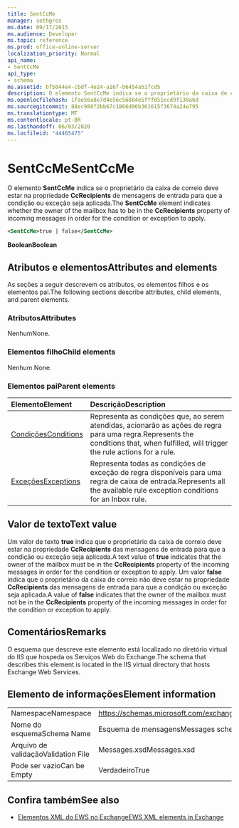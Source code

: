 ```yaml
---
title: SentCcMe
manager: sethgros
ms.date: 09/17/2015
ms.audience: Developer
ms.topic: reference
ms.prod: office-online-server
localization_priority: Normal
api_name:
- SentCcMe
api_type:
- schema
ms.assetid: bf5044e4-cbdf-4e24-a16f-b6454a51fcd5
description: O elemento SentCcMe indica se o proprietário da caixa de correio deve estar na propriedade CcRecipients de mensagens de entrada para que a condição ou exceção seja aplicada.
ms.openlocfilehash: 1fae56a8e7d4e56c56884e5fff051ecd9f138a6d
ms.sourcegitcommit: 88ec988f2bb67c1866d06b361615f3674a24e795
ms.translationtype: MT
ms.contentlocale: pt-BR
ms.lasthandoff: 06/03/2020
ms.locfileid: "44465475"
---
```

# <a name="sentccme"></a><span data-ttu-id="4cf32-103">SentCcMe</span><span class="sxs-lookup"><span data-stu-id="4cf32-103">SentCcMe</span></span>

<span data-ttu-id="4cf32-104">O elemento **SentCcMe** indica se o proprietário da caixa de correio deve estar na propriedade **CcRecipients** de mensagens de entrada para que a condição ou exceção seja aplicada.</span><span class="sxs-lookup"><span data-stu-id="4cf32-104">The **SentCcMe** element indicates whether the owner of the mailbox has to be in the **CcRecipients** property of incoming messages in order for the condition or exception to apply.</span></span> 
  
```XML
<SentCcMe>true | false</SentCcMe>
```

 <span data-ttu-id="4cf32-105">**Boolean**</span><span class="sxs-lookup"><span data-stu-id="4cf32-105">**Boolean**</span></span>
## <a name="attributes-and-elements"></a><span data-ttu-id="4cf32-106">Atributos e elementos</span><span class="sxs-lookup"><span data-stu-id="4cf32-106">Attributes and elements</span></span>

<span data-ttu-id="4cf32-107">As seções a seguir descrevem os atributos, os elementos filhos e os elementos pai.</span><span class="sxs-lookup"><span data-stu-id="4cf32-107">The following sections describe attributes, child elements, and parent elements.</span></span>
  
### <a name="attributes"></a><span data-ttu-id="4cf32-108">Atributos</span><span class="sxs-lookup"><span data-stu-id="4cf32-108">Attributes</span></span>

<span data-ttu-id="4cf32-109">Nenhum</span><span class="sxs-lookup"><span data-stu-id="4cf32-109">None.</span></span>
  
### <a name="child-elements"></a><span data-ttu-id="4cf32-110">Elementos filho</span><span class="sxs-lookup"><span data-stu-id="4cf32-110">Child elements</span></span>

<span data-ttu-id="4cf32-111">Nenhum.</span><span class="sxs-lookup"><span data-stu-id="4cf32-111">None.</span></span>
  
### <a name="parent-elements"></a><span data-ttu-id="4cf32-112">Elementos pai</span><span class="sxs-lookup"><span data-stu-id="4cf32-112">Parent elements</span></span>

|<span data-ttu-id="4cf32-113">**Elemento**</span><span class="sxs-lookup"><span data-stu-id="4cf32-113">**Element**</span></span>|<span data-ttu-id="4cf32-114">**Descrição**</span><span class="sxs-lookup"><span data-stu-id="4cf32-114">**Description**</span></span>|
|:-----|:-----|
|[<span data-ttu-id="4cf32-115">Condições</span><span class="sxs-lookup"><span data-stu-id="4cf32-115">Conditions</span></span>](conditions.md) <br/> |<span data-ttu-id="4cf32-116">Representa as condições que, ao serem atendidas, acionarão as ações de regra para uma regra.</span><span class="sxs-lookup"><span data-stu-id="4cf32-116">Represents the conditions that, when fulfilled, will trigger the rule actions for a rule.</span></span>  <br/> |
|[<span data-ttu-id="4cf32-117">Exceções</span><span class="sxs-lookup"><span data-stu-id="4cf32-117">Exceptions</span></span>](exceptions.md) <br/> |<span data-ttu-id="4cf32-118">Representa todas as condições de exceção de regra disponíveis para uma regra de caixa de entrada.</span><span class="sxs-lookup"><span data-stu-id="4cf32-118">Represents all the available rule exception conditions for an Inbox rule.</span></span>  <br/> |
   
## <a name="text-value"></a><span data-ttu-id="4cf32-119">Valor de texto</span><span class="sxs-lookup"><span data-stu-id="4cf32-119">Text value</span></span>

<span data-ttu-id="4cf32-120">Um valor de texto **true** indica que o proprietário da caixa de correio deve estar na propriedade **CcRecipients** das mensagens de entrada para que a condição ou exceção seja aplicada.</span><span class="sxs-lookup"><span data-stu-id="4cf32-120">A text value of **true** indicates that the owner of the mailbox must be in the **CcRecipients** property of the incoming messages in order for the condition or exception to apply.</span></span> <span data-ttu-id="4cf32-121">Um valor **false** indica que o proprietário da caixa de correio não deve estar na propriedade **CcRecipients** das mensagens de entrada para que a condição ou exceção seja aplicada.</span><span class="sxs-lookup"><span data-stu-id="4cf32-121">A value of **false** indicates that the owner of the mailbox must not be in the **CcRecipients** property of the incoming messages in order for the condition or exception to apply.</span></span> 
  
## <a name="remarks"></a><span data-ttu-id="4cf32-122">Comentários</span><span class="sxs-lookup"><span data-stu-id="4cf32-122">Remarks</span></span>

<span data-ttu-id="4cf32-123">O esquema que descreve este elemento está localizado no diretório virtual do IIS que hospeda os Serviços Web do Exchange.</span><span class="sxs-lookup"><span data-stu-id="4cf32-123">The schema that describes this element is located in the IIS virtual directory that hosts Exchange Web Services.</span></span>
  
## <a name="element-information"></a><span data-ttu-id="4cf32-124">Elemento de informações</span><span class="sxs-lookup"><span data-stu-id="4cf32-124">Element information</span></span>

|||
|:-----|:-----|
|<span data-ttu-id="4cf32-125">Namespace</span><span class="sxs-lookup"><span data-stu-id="4cf32-125">Namespace</span></span>  <br/> |https://schemas.microsoft.com/exchange/services/2006/messages  <br/> |
|<span data-ttu-id="4cf32-126">Nome do esquema</span><span class="sxs-lookup"><span data-stu-id="4cf32-126">Schema Name</span></span>  <br/> |<span data-ttu-id="4cf32-127">Esquema de mensagens</span><span class="sxs-lookup"><span data-stu-id="4cf32-127">Messages schema</span></span>  <br/> |
|<span data-ttu-id="4cf32-128">Arquivo de validação</span><span class="sxs-lookup"><span data-stu-id="4cf32-128">Validation File</span></span>  <br/> |<span data-ttu-id="4cf32-129">Messages.xsd</span><span class="sxs-lookup"><span data-stu-id="4cf32-129">Messages.xsd</span></span>  <br/> |
|<span data-ttu-id="4cf32-130">Pode ser vazio</span><span class="sxs-lookup"><span data-stu-id="4cf32-130">Can be Empty</span></span>  <br/> |<span data-ttu-id="4cf32-131">Verdadeiro</span><span class="sxs-lookup"><span data-stu-id="4cf32-131">True</span></span>  <br/> |
   
## <a name="see-also"></a><span data-ttu-id="4cf32-132">Confira também</span><span class="sxs-lookup"><span data-stu-id="4cf32-132">See also</span></span>



- [<span data-ttu-id="4cf32-133">Elementos XML do EWS no Exchange</span><span class="sxs-lookup"><span data-stu-id="4cf32-133">EWS XML elements in Exchange</span></span>](ews-xml-elements-in-exchange.md)

